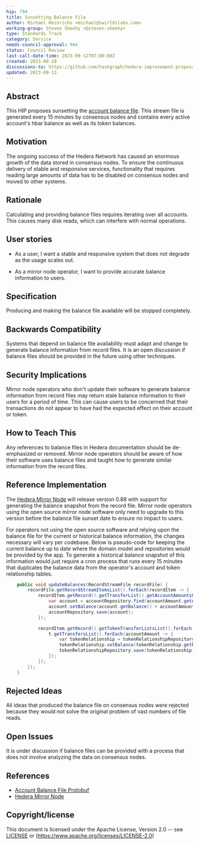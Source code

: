 ```yaml
---
hip: 794
title: Sunsetting Balance File
author: Michael Heinrichs <michael@swirldslabs.com>
working-group: Steven Sheehy <@steven-sheehy>
type: Standards Track
category: Service
needs-council-approval: Yes
status: Council Review
last-call-date-time: 2023-09-12T07:00:00Z
created: 2023-08-28
discussions-to: https://github.com/hashgraph/hedera-improvement-proposal/discussions/798
updated: 2023-09-13
---
```


## Abstract

This HIP proposes sunsetting the [account balance file](https://github.com/hashgraph/hedera-protobufs/blob/main/streams/account_balance_file.proto). This stream file is generated every 15 minutes by consensus nodes and contains every active account's hbar balance as well as its token balances.

## Motivation

The ongoing success of the Hedera Network has caused an enormous growth of the data stored in consensus nodes. To ensure the continuous delivery of stable and responsive services, functionality that requires reading large amounts of data has to be disabled on consensus nodes and moved to other systems.

## Rationale

Calculating and providing balance files requires iterating over all accounts. This causes many disk reads, which can interfere with normal operations.

## User stories

* As a user, I want a stable and responsive system that does not degrade as the usage scales out.

* As a mirror node operator, I want to provide accurate balance information to users.
  
## Specification

Producing and making the balance file available will be stopped completely.

## Backwards Compatibility

Systems that depend on balance file availability must adapt and change to generate balance information from record files. It is an open discussion if balance files should be provided in the future using other techniques.

## Security Implications

Mirror node operators who don't update their software to generate balance information from record files may return stale balance information to their users for a period of time. This can cause users to be concerned that their transactions do not appear to have had the expected effect on their account or token.

## How to Teach This

Any references to balance files in Hedera documentation should be de-emphasized or removed. Mirror node operators should be aware of how their software uses balance files and taught how to generate similar information from the record files.

## Reference Implementation

The [Hedera Mirror Node](https://github.com/hashgraph/hedera-mirror-node) will release version 0.88 with support for generating the balance snapshot from the record file. Mirror node operators using the open source mirror node software only need to upgrade to this version before the balance file sunset date to ensure no impact to users.

For operators not using the open source software and relying upon the balance file for the current or historical balance information, the changes necessary will vary per codebase. Below is pseudo-code for keeping the current balance up to date where the domain model and repositories would be provided by the app. To generate a historical balance snapshot of this information would just require a cron process that runs every 15 minutes that duplicates the balance data from the operator's account and token relationship tables.

```java
    public void updateBalances(RecordStreamFile recordFile) {
        recordFile.getRecordStreamItemsList().forEach(recordItem -> {
            recordItem.getRecord().getTransferList().getAccountAmountsList().forEach(accountAmount -> {
                var account = accountRepository.find(accountAmount.getAccountID());
                account.setBalance(account.getBalance() + accountAmount.getAmount());
                accountRepository.save(account);
            });

            recordItem.getRecord().getTokenTransferListsList().forEach(t -> {
                t.getTransfersList().forEach(accountAmount -> {
                    var tokenRelationship = tokenRelationshipRepository.find(t.getToken(), accountAmount.getAccountID());
                    tokenRelationship.setBalance(tokenRelationship.getBalance() + accountAmount.getAmount());
                    tokenRelationshipRepository.save(tokenRelationship);
                });
            });
        });
    }
```

## Rejected Ideas

All ideas that produced the balance file on consensus nodes were rejected because they would not solve the original problem of vast numbers of file reads.

## Open Issues

It is under discussion if balance files can be provided with a process that does not involve analyzing the data on consensus nodes.

## References

* [Account Balance File Protobuf](https://github.com/hashgraph/hedera-protobufs/blob/main/streams/account_balance_file.proto)
* [Hedera Mirror Node](https://github.com/hashgraph/hedera-mirror-node)

## Copyright/license

This document is licensed under the Apache License, Version 2.0 -- see [LICENSE](../LICENSE) or (https://www.apache.org/licenses/LICENSE-2.0)
